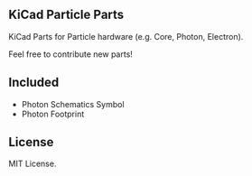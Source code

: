 ## KiCad Particle Parts

KiCad Parts for Particle hardware (e.g. Core, Photon, Electron).

Feel free to contribute new parts!

## Included

- Photon Schematics Symbol
- Photon Footprint

## License

MIT License.
